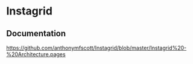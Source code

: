 # Instagrid

## Documentation

https://github.com/anthonymfscott/Instagrid/blob/master/Instagrid%20-%20Architecture.pages
